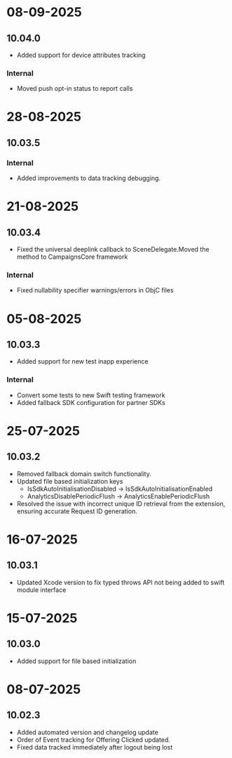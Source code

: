 # 08-09-2025

## 10.04.0

- Added support for device attributes tracking

### Internal
- Moved push opt-in status to report calls

# 28-08-2025

## 10.03.5

### Internal
- Added improvements to data tracking debugging.

# 21-08-2025

## 10.03.4
- Fixed the universal deeplink callback to SceneDelegate.Moved the method to CampaignsCore framework

### Internal
- Fixed nullability specifier warnings/errors in ObjC files

# 05-08-2025

## 10.03.3

- Added support for new test inapp experience
### Internal
- Convert some tests to new Swift testing framework
- Added fallback SDK configuration for partner SDKs

# 25-07-2025

## 10.03.2

- Removed fallback domain switch functionality.
- Updated file based initialization keys
    - IsSdkAutoInitialisationDisabled -> IsSdkAutoInitialisationEnabled
    - AnalyticsDisablePeriodicFlush -> AnalyticsEnablePeriodicFlush
- Resolved the issue with incorrect unique ID retrieval from the extension, ensuring accurate Request ID generation.

# 16-07-2025

## 10.03.1

- Updated Xcode version to fix typed throws API not being added to swift module interface

# 15-07-2025

## 10.03.0

- Added support for file based initialization

# 08-07-2025

## 10.02.3

- Added automated version and changelog update
- Order of Event tracking for Offering Clicked updated.
- Fixed data tracked immediately after logout being lost
